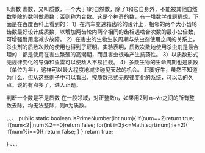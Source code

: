 1.素数
素数，又叫质数，一个大于1的自然数，除了1和它自身外，不能被其他自然数整除的数叫做质数；否则称为合数。这是个神奇的数，有一堆数学难题猜想。下面是在百度百科上看到的： 
1）在汽车变速箱齿轮的设计上，相邻的两个大小齿轮齿数最好设计成质数，以增加两齿轮内两个相同的齿相遇啮合次数的最小公倍数，可增强耐用度减少故障。 
2）在害虫的生物生长周期与杀虫剂使用之间的关系上，杀虫剂的质数次数的使用也得到了证明。实验表明，质数次数地使用杀虫剂是最合理的：都是使用在害虫繁殖的高潮期，而且害虫很难产生抗药性。 
3）以质数形式无规律变化的导弹和鱼雷可以使敌人不易拦截。 
4）多数生物的生命周期也是质数（单位为年），这样可以最大程度地减少碰见天敌的机会。 
赶脚好牛，虽然不知道为什么，但从这些例子中可以看出，按质数形式无规律变化的系统，可以活的久点。说的有点多了，进入正题。

判断一个数是不是质数
在一般领域，对正整数n，如果用2到 n−√n之间的所有整数去除，均无法整除，则n为质数。

、、、
public static boolean isPrimeNumber(int num){
    if(num==2)return true;
    if(num<2||num%2==0)return false;
    for(int i=3;i<=Math.sqrt(num);i+=2){
        if(num%i==0){
            return false;
        }
  }
    return true;

}
、、、
